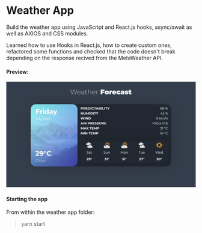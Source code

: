 # Weather App

Build the weather app using JavaScript and React.js hooks, async/await as well as AXIOS and CSS modules.

Learned how to use Hooks in React.js, how to create custom ones, refactored some functions and checked that the code doesn't break depending on the response recived from the MetaWeather API.

#### Preview: 

![grab-landing-page](https://github.com/olga-kuriatnyk/weather-app/blob/main/public/weather-app-preview.jpg) 



#### Starting the app

From within the weather app folder: 

> yarn start
